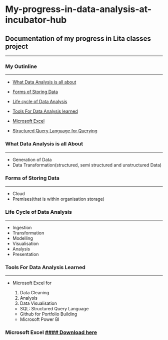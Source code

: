 # My-progress-in-data-analysis-at-incubator-hub

## Documentation of my progress in Lita classes project
---

### My Outinline
---

- [What Data Analysis is all about](what-data-is-all-about)

- [Forms of Storing Data](forms-of-storing-data)

- [Life cycle of Data Analysis](life-cycle-of-data-analysis)

- [Tools For Data Analysis learned](tools-for-data-anaysis-learned)

- [Microsoft Excel](microsoft-excel)

- [Structured Query Language for Querying](structured-query-language-for-querying)

### What Data Analysis is all About
---
- Generation of Data
- Data Transformation(structured, semi structured and unstructured Data)

### Forms of Storing Data
---
- Cloud
- Premises(that is within organisation storage)

### Life Cycle of Data Analysis 
---
- Ingestion
- Transformation
- Modelling
- Visualisation
- Analysis
- Presentation

### Tools For Data Analysis Learned 
---
- Microsoft Excel for
  1. Data Cleaning
  2. Analysis
  3. Data Visualisation

  - SQL: Structured Query Language
  - Github for Portfolio Building
  - Microsoft Power BI

### Microsoft Excel [#### Download here](https://www.microsoft.com)
  







